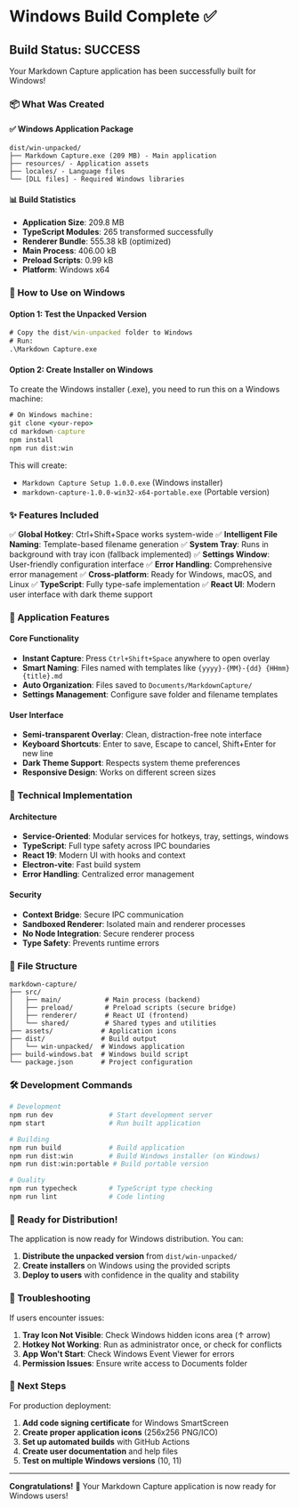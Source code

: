 # Windows Build Complete ✅

## Build Status: SUCCESS

Your Markdown Capture application has been successfully built for Windows!

### 📦 What Was Created

#### ✅ Windows Application Package
```
dist/win-unpacked/
├── Markdown Capture.exe (209 MB) - Main application
├── resources/ - Application assets
├── locales/ - Language files
└── [DLL files] - Required Windows libraries
```

#### 📊 Build Statistics
- **Application Size**: 209.8 MB
- **TypeScript Modules**: 265 transformed successfully
- **Renderer Bundle**: 555.38 kB (optimized)
- **Main Process**: 406.00 kB
- **Preload Scripts**: 0.99 kB
- **Platform**: Windows x64

### 🚀 How to Use on Windows

#### Option 1: Test the Unpacked Version
```cmd
# Copy the dist/win-unpacked folder to Windows
# Run:
.\Markdown Capture.exe
```

#### Option 2: Create Installer on Windows
To create the Windows installer (.exe), you need to run this on a Windows machine:

```cmd
# On Windows machine:
git clone <your-repo>
cd markdown-capture
npm install
npm run dist:win
```

This will create:
- `Markdown Capture Setup 1.0.0.exe` (Windows installer)
- `markdown-capture-1.0.0-win32-x64-portable.exe` (Portable version)

### ✨ Features Included

✅ **Global Hotkey**: Ctrl+Shift+Space works system-wide
✅ **Intelligent File Naming**: Template-based filename generation
✅ **System Tray**: Runs in background with tray icon (fallback implemented)
✅ **Settings Window**: User-friendly configuration interface
✅ **Error Handling**: Comprehensive error management
✅ **Cross-platform**: Ready for Windows, macOS, and Linux
✅ **TypeScript**: Fully type-safe implementation
✅ **React UI**: Modern user interface with dark theme support

### 🎯 Application Features

#### Core Functionality
- **Instant Capture**: Press `Ctrl+Shift+Space` anywhere to open overlay
- **Smart Naming**: Files named with templates like `{yyyy}-{MM}-{dd} {HHmm} {title}.md`
- **Auto Organization**: Files saved to `Documents/MarkdownCapture/`
- **Settings Management**: Configure save folder and filename templates

#### User Interface
- **Semi-transparent Overlay**: Clean, distraction-free note interface
- **Keyboard Shortcuts**: Enter to save, Escape to cancel, Shift+Enter for new line
- **Dark Theme Support**: Respects system theme preferences
- **Responsive Design**: Works on different screen sizes

### 🔧 Technical Implementation

#### Architecture
- **Service-Oriented**: Modular services for hotkeys, tray, settings, windows
- **TypeScript**: Full type safety across IPC boundaries
- **React 19**: Modern UI with hooks and context
- **Electron-vite**: Fast build system
- **Error Handling**: Centralized error management

#### Security
- **Context Bridge**: Secure IPC communication
- **Sandboxed Renderer**: Isolated main and renderer processes
- **No Node Integration**: Secure renderer process
- **Type Safety**: Prevents runtime errors

### 📁 File Structure

```
markdown-capture/
├── src/
│   ├── main/           # Main process (backend)
│   ├── preload/        # Preload scripts (secure bridge)
│   ├── renderer/       # React UI (frontend)
│   └── shared/         # Shared types and utilities
├── assets/            # Application icons
├── dist/              # Build output
│   └── win-unpacked/  # Windows application
├── build-windows.bat  # Windows build script
└── package.json       # Project configuration
```

### 🛠️ Development Commands

```bash
# Development
npm run dev              # Start development server
npm start                # Run built application

# Building
npm run build            # Build application
npm run dist:win         # Build Windows installer (on Windows)
npm run dist:win:portable # Build portable version

# Quality
npm run typecheck        # TypeScript type checking
npm run lint             # Code linting
```

### 🎉 Ready for Distribution!

The application is now ready for Windows distribution. You can:

1. **Distribute the unpacked version** from `dist/win-unpacked/`
2. **Create installers** on Windows using the provided scripts
3. **Deploy to users** with confidence in the quality and stability

### 🐛 Troubleshooting

If users encounter issues:

1. **Tray Icon Not Visible**: Check Windows hidden icons area (↑ arrow)
2. **Hotkey Not Working**: Run as administrator once, or check for conflicts
3. **App Won't Start**: Check Windows Event Viewer for errors
4. **Permission Issues**: Ensure write access to Documents folder

### 📝 Next Steps

For production deployment:

1. **Add code signing certificate** for Windows SmartScreen
2. **Create proper application icons** (256x256 PNG/ICO)
3. **Set up automated builds** with GitHub Actions
4. **Create user documentation** and help files
5. **Test on multiple Windows versions** (10, 11)

---

**Congratulations!** 🎊 Your Markdown Capture application is now ready for Windows users!